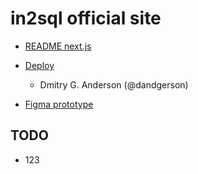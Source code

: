# in2sql official site

- [README next.js](./docs/README.next.js.md)

- [Deploy](https://app.netlify.com/sites/cozy-crumble-bb61a7/deploys/64b3e2763a6d050009f49417)

  - Dmitry G. Anderson (@dandgerson)

- [Figma prototype](https://www.figma.com/file/BZiXYDRekkXY5zqRd3IX3M/in2sql?node-id=25%3A154&mode=dev)

## TODO
- 123